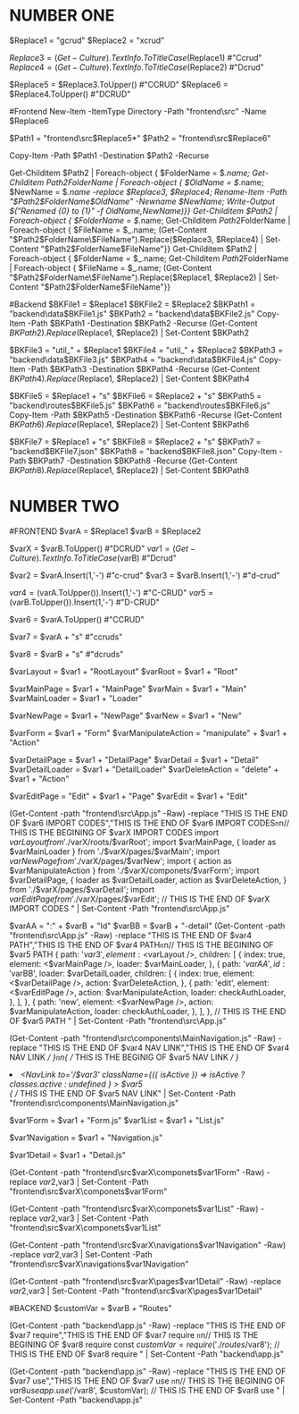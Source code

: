 # NUMBER ONE
$Replace1 = "gcrud"
$Replace2 = "xcrud"

$Replace3 = (Get-Culture).TextInfo.ToTitleCase($Replace1) #"Ccrud"
$Replace4 = (Get-Culture).TextInfo.ToTitleCase($Replace2) #"Dcrud"

$Replace5 = $Replace3.ToUpper() #"CCRUD"
$Replace6 = $Replace4.ToUpper() #"DCRUD"

#Frontend
New-Item -ItemType Directory -Path "frontend\src\" -Name $Replace6

$Path1 = "frontend\src\$Replace5\*"
$Path2 = "frontend\src\$Replace6\"

Copy-Item -Path $Path1 -Destination $Path2 -Recurse

Get-Childitem $Path2 | Foreach-object { $FolderName = $_.name; Get-Childitem $Path2$FolderName | Foreach-object { $OldName = $_.name; $NewName = $_.name -replace $Replace3, $Replace4; Rename-Item -Path "$Path2$FolderName\$OldName" -Newname $NewName; Write-Output $("Renamed {0} to {1}" -f $OldName,$NewName)}}
Get-Childitem $Path2 | Foreach-object { $FolderName = $_.name; Get-Childitem $Path2$FolderName | Foreach-object { $FileName = $_.name; (Get-Content "$Path2$FolderName\$FileName").Replace($Replace3, $Replace4) | Set-Content "$Path2$FolderName\$FileName"}}
Get-Childitem $Path2 | Foreach-object { $FolderName = $_.name; Get-Childitem $Path2$FolderName | Foreach-object { $FileName = $_.name; (Get-Content "$Path2$FolderName\$FileName").Replace($Replace1, $Replace2) | Set-Content "$Path2$FolderName\$FileName"}}



#Backend
$BKFile1 = $Replace1
$BKFile2 = $Replace2
$BKPath1 = "backend\data\$BKFile1.js"
$BKPath2 = "backend\data\$BKFile2.js"
Copy-Item -Path $BKPath1 -Destination $BKPath2 -Recurse
(Get-Content $BKPath2).Replace($Replace1, $Replace2) | Set-Content $BKPath2


$BKFile3 = "util_" + $Replace1
$BKFile4 = "util_" + $Replace2
$BKPath3 = "backend\data\$BKFile3.js"
$BKPath4 = "backend\data\$BKFile4.js"
Copy-Item -Path $BKPath3 -Destination $BKPath4 -Recurse
(Get-Content $BKPath4).Replace($Replace1, $Replace2) | Set-Content $BKPath4


$BKFile5 = $Replace1 + "s"
$BKFile6 = $Replace2 + "s"
$BKPath5 = "backend\routes\$BKFile5.js"
$BKPath6 = "backend\routes\$BKFile6.js"
Copy-Item -Path $BKPath5 -Destination $BKPath6 -Recurse
(Get-Content $BKPath6).Replace($Replace1, $Replace2) | Set-Content $BKPath6


$BKFile7 = $Replace1 + "s"
$BKFile8 = $Replace2 + "s"
$BKPath7 = "backend\$BKFile7.json"
$BKPath8 = "backend\$BKFile8.json"
Copy-Item -Path $BKPath7 -Destination $BKPath8 -Recurse
(Get-Content $BKPath8).Replace($Replace1, $Replace2) | Set-Content $BKPath8




# NUMBER TWO

#FRONTEND
$varA = $Replace1
$varB = $Replace2

$varX = $varB.ToUpper() #"DCRUD"
$var1 = (Get-Culture).TextInfo.ToTitleCase($varB) #"Dcrud"

$var2 = $varA.Insert(1,'-') #"c-crud"
$var3 = $varB.Insert(1,'-') #"d-crud"

$var4 = ($varA.ToUpper()).Insert(1,'-') #"C-CRUD"
$var5 = ($varB.ToUpper()).Insert(1,'-') #"D-CRUD"

$var6 = $varA.ToUpper() #"CCRUD"

$var7 = $varA + "s" #"ccruds"

$var8 = $varB + "s" #"dcruds"


$varLayout = $var1 + "RootLayout"
$varRoot = $var1 + "Root"

$varMainPage = $var1 + "MainPage"
$varMain = $var1 + "Main"
$varMainLoader = $var1 + "Loader"

$varNewPage = $var1 + "NewPage"
$varNew = $var1 + "New"

$varForm = $var1 + "Form"
$varManipulateAction = "manipulate" + $var1 + "Action"

$varDetailPage = $var1 + "DetailPage"
$varDetail = $var1 + "Detail"
$varDetailLoader = $var1 + "DetailLoader"
$varDeleteAction = "delete" + $var1 + "Action"

$varEditPage = "Edit" + $var1 + "Page"
$varEdit = $var1 + "Edit"


(Get-Content -path "frontend\src\App.js" -Raw) -replace "THIS IS THE END OF $var6 IMPORT CODES","THIS IS THE END OF $var6 IMPORT CODES`n`n// THIS IS THE BEGINING OF $varX IMPORT CODES
import $varLayout from './$varX/roots/$varRoot';
import $varMainPage, { loader as $varMainLoader } from './$varX/pages/$varMain';
import $varNewPage from './$varX/pages/$varNew';
import { action as $varManipulateAction } from './$varX/componets/$varForm';
import $varDetailPage, {
  loader as $varDetailLoader,
  action as $varDeleteAction,
} from './$varX/pages/$varDetail';
import $varEditPage from './$varX/pages/$varEdit';
// THIS IS THE END OF $varX IMPORT CODES
" | Set-Content -Path "frontend\src\App.js"



$varAA = ":" + $varB + "Id"
$varBB = $varB + "-detail"
(Get-Content -path "frontend\src\App.js" -Raw) -replace "THIS IS THE END OF $var4 PATH","THIS IS THE END OF $var4 PATH`n`n// THIS IS THE BEGINING OF $var5 PATH
      {
        path: '$var3',
        element: <$varLayout />,
        children: [
          {
            index: true,
            element: <$varMainPage />,
            loader: $varMainLoader,
          },
          {
            path: '$varAA',
            id: '$varBB',
            loader: $varDetailLoader,
            children: [
              {
                index: true,
                element: <$varDetailPage />,
                action: $varDeleteAction,
              },
              {
                path: 'edit',
                element: <$varEditPage />,
                action: $varManipulateAction,
                loader: checkAuthLoader,
              },
            ],
          },
          {
            path: 'new',
            element: <$varNewPage />,
            action: $varManipulateAction,
            loader: checkAuthLoader,
          },
        ],
      },
// THIS IS THE END OF $var5 PATH
" | Set-Content -Path "frontend\src\App.js"





(Get-Content -path "frontend\src\components\MainNavigation.js" -Raw) -replace "THIS IS THE END OF $var4 NAV LINK","THIS IS THE END OF $var4 NAV LINK */ }`n`n{ /* THIS IS THE BEGINIG OF $var5 NAV LINK */ }
          <li>
            <NavLink
              to='/$var3'
              className={({ isActive }) =>
                isActive ? classes.active : undefined
              }
            >
              $var5
            </NavLink>
          </li>
{ /* THIS IS THE END OF $var5 NAV LINK" | Set-Content -Path "frontend\src\components\MainNavigation.js"



$var1Form = $var1 + "Form.js"
$var1List = $var1 + "List.js"

$var1Navigation = $var1 + "Navigation.js"

$var1Detail = $var1 + "Detail.js"


(Get-Content -path "frontend\src\$varX\componets\$var1Form" -Raw) -replace $var2,$var3 | Set-Content -Path "frontend\src\$varX\componets\$var1Form"

(Get-Content -path "frontend\src\$varX\componets\$var1List" -Raw) -replace $var2,$var3 | Set-Content -Path "frontend\src\$varX\componets\$var1List"

(Get-Content -path "frontend\src\$varX\navigations\$var1Navigation" -Raw) -replace $var2,$var3 | Set-Content -Path "frontend\src\$varX\navigations\$var1Navigation"

(Get-Content -path "frontend\src\$varX\pages\$var1Detail" -Raw) -replace $var2,$var3 | Set-Content -Path "frontend\src\$varX\pages\$var1Detail"




#BACKEND
$customVar = $varB + "Routes"

(Get-Content -path "backend\app.js" -Raw) -replace "THIS IS THE END OF $var7 require","THIS IS THE END OF $var7 require `n`n// THIS IS THE BEGINING OF $var8 require
const $customVar = require('./routes/$var8');
// THIS IS THE END OF $var8 require
" | Set-Content -Path "backend\app.js"



(Get-Content -path "backend\app.js" -Raw) -replace "THIS IS THE END OF $var7 use","THIS IS THE END OF $var7 use `n`n// THIS IS THE BEGINING OF $var8 use
app.use('/$var8', $customVar);
// THIS IS THE END OF $var8 use
" | Set-Content -Path "backend\app.js"


